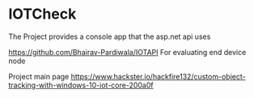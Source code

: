 # IOTCheck
The Project provides a console app that the asp.net api uses 

https://github.com/Bhairav-Pardiwala/IOTAPI
For evaluating end device node

Project main page
https://www.hackster.io/hackfire132/custom-object-tracking-with-windows-10-iot-core-200a0f
